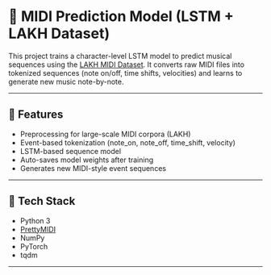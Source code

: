 # 🎵 MIDI Prediction Model (LSTM + LAKH Dataset)

This project trains a character-level LSTM model to predict musical sequences using the [LAKH MIDI Dataset](https://colinraffel.com/projects/lmd/). It converts raw MIDI files into tokenized sequences (note on/off, time shifts, velocities) and learns to generate new music note-by-note.

---

## 🔧 Features

- Preprocessing for large-scale MIDI corpora (LAKH)
- Event-based tokenization (note_on, note_off, time_shift, velocity)
- LSTM-based sequence model
- Auto-saves model weights after training
- Generates new MIDI-style event sequences

---

## 🧠 Tech Stack

- Python 3
- [PrettyMIDI](https://github.com/craffel/pretty-midi)
- NumPy
- PyTorch
- tqdm

---
